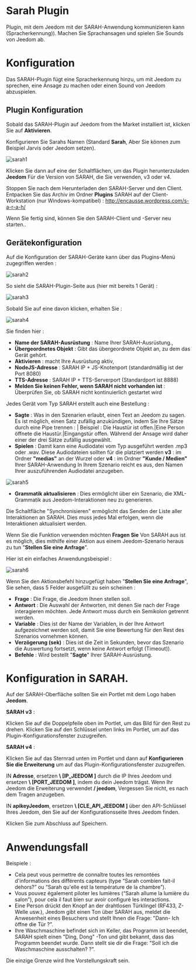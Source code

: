# Sarah Plugin

Plugin, mit dem Jeedom mit der SARAH-Anwendung kommunizieren kann (Spracherkennung)). Machen Sie Sprachansagen und spielen Sie Sounds von Jeedom ab.

# Konfiguration 

Das SARAH-Plugin fügt eine Spracherkennung hinzu, um mit Jeedom zu sprechen, eine Ansage zu machen oder einen Sound von Jeedom abzuspielen.

## Plugin Konfiguration 

Sobald das SARAH-Plugin auf Jeedom from the Market installiert ist, klicken Sie auf **Aktivieren**.

Konfigurieren Sie Sarahs Namen (Standard **Sarah**, Aber Sie können zum Beispiel Jarvis oder Jeedom setzen).

![sarah1](../images/sarah1.PNG)

Klicken Sie dann auf eine der Schaltflächen, um das Plugin herunterzuladen **Jeedom** Für die Version von SARAH, die Sie verwenden, v3 oder v4.

Stoppen Sie nach dem Herunterladen den SARAH-Server und den Client. Entpacken Sie das Archiv im Ordner **Plugins** SARAH auf der Client-Workstation (nur Windows-kompatibel) :
<http://encausse.wordpress.com/s-a-r-a-h/>

Wenn Sie fertig sind, können Sie den SARAH-Client und -Server neu starten..

## Gerätekonfiguration 

Auf die Konfiguration der SARAH-Geräte kann über das Plugins-Menü zugegriffen werden :

![sarah2](../images/sarah2.PNG)

So sieht die SARAH-Plugin-Seite aus (hier mit bereits 1 Gerät) :

![sarah3](../images/sarah3.PNG)

Sobald Sie auf eine davon klicken, erhalten Sie :

![sarah4](../images/sarah4.PNG)

Sie finden hier :

-   **Name der SARAH-Ausrüstung** : Name Ihrer SARAH-Ausrüstung.,
-   **Übergeordnetes Objekt** : Gibt das übergeordnete Objekt an, zu dem das Gerät gehört.
-   **Aktivieren** : macht Ihre Ausrüstung aktiv,
-   **NodeJS-Adresse** : SARAH IP + JS-Knotenport (standardmäßig ist der Port 8080)
-   **TTS-Adresse** : SARAH IP + TTS-Serverport (Standardport ist 8888)
-   **Melden Sie keinen Fehler, wenn SARAH nicht vorhanden ist** : Überprüfen Sie, ob SARAH nicht kontinuierlich gestartet wird

Jedes Gerät vom Typ SARAH erstellt auch eine Bestellung :

-   **Sagte** : Was in den Szenarien erlaubt, einen Text an Jeedom zu sagen. Es ist möglich, einen Satz zufällig anzukündigen, indem Sie Ihre Sätze durch eine Pipe trennen : | Beispiel : Die Haustür ist offen.|Eine Person öffnete die Haustür.|Eingangstür offen. Während der Ansage wird daher einer der drei Sätze zufällig ausgewählt.
-   **Spielen** : Damit kann eine Audiodatei vom Typ ausgeführt werden .mp3 oder .wav. Diese Audiodateien sollten für die platziert werden **v3** : im Ordner **"medias"** an der Wurzel oder **v4** : im Ordner **"Kunde / Medien"** Ihrer SARAH-Anwendung In Ihrem Szenario reicht es aus, den Namen Ihrer auszuführenden Audiodatei anzugeben.

![sarah5](../images/sarah5.PNG)

-   **Grammatik aktualisieren** : Dies ermöglicht über ein Szenario, die XML-Grammatik aus Jeedom-Interaktionen neu zu generieren.

Die Schaltfläche "Synchronisieren" ermöglicht das Senden der Liste aller Interaktionen an SARAH. Dies muss jedes Mal erfolgen, wenn die Interaktionen aktualisiert werden.

Wenn Sie die Funktion verwenden möchten **Fragen Sie** Von SARAH aus ist es möglich, dies mithilfe einer Aktion aus einem Jeedom-Szenario heraus zu tun "**Stellen Sie eine Anfrage**".

Hier ist ein einfaches Anwendungsbeispiel :

![sarah6](../images/sarah6.PNG)

Wenn Sie den Aktionsbefehl hinzugefügt haben "**Stellen Sie eine Anfrage**", Sie sehen, dass 5 Felder ausgefüllt zu sein scheinen :

-   **Frage** : Die Frage, die Jeedom Ihnen stellen soll.
-   **Antwort** : Die Auswahl der Antworten, mit denen Sie nach der Frage interagieren möchten. Jede Antwort muss durch ein Semikolon getrennt werden.
-   **Variable** : Dies ist der Name der Variablen, in der Ihre Antwort aufgezeichnet werden soll, damit Sie eine Bewertung für den Rest des Szenarios vornehmen können.
-   **Verzögerung (sek)** : Dies ist die Zeit in Sekunden, bevor das Szenario die Auswertung fortsetzt, wenn keine Antwort erfolgt (Timeout)).
-   **Befehle** : Wird bestellt "**Sagte**" Ihrer SARAH-Ausrüstung.

# Konfiguration in SARAH. 

Auf der SARAH-Oberfläche sollten Sie ein Portlet mit dem Logo haben **Jeedom**.

**SARAH v3** :

Klicken Sie auf die Doppelpfeile oben im Portlet, um das Bild für den Rest zu drehen. Klicken Sie auf den Schlüssel unten links im Portlet, um auf das Plugin-Konfigurationsfenster zuzugreifen.

**SARAH v4** :

Klicken Sie auf das Sternrad unten im Portlet und dann auf **Konfigurieren Sie die Erweiterung** um auf das Plugin-Konfigurationsfenster zuzugreifen.

IN **Adresse**, ersetzen **\ [IP\_JEEDOM \]** durch die IP Ihres Jeedom und ersetzen **\ [PORT\_JEEDOM \]**, indem du dein Jeedom trägst. Wenn Ihr Jeedom die Erweiterung verwendet **/ jeedom**, Vergessen Sie nicht, es nach dem Tragen anzugeben.

IN **apikeyJeedom**, ersetzen **\ [CLE\_API\_JEEDOM \]** über den API-Schlüssel Ihres Jeedom, den Sie auf der Konfigurationsseite Ihres Jeedom finden.

Klicken Sie zum Abschluss auf Speichern.

# Anwendungsfall 

Beispiele :

-   Cela peut vous permettre de connaître toutes les remontées d'informations des différents capteurs (type “Sarah combien fait-il dehors?” ou “Sarah qu'elle est la température de la chambre”).
-   Vous pouvez également piloter les lumières (“Sarah allume la lumière du salon”), pour cela il faut bien sur avoir configuré les interactions.
-   Eine Person drückt den Knopf an der drahtlosen Türklingel (RF433, Z-Welle usw.), Jeedom gibt einen Ton über SARAH aus, meldet die Anwesenheit eines Besuchers und stellt Ihnen die Frage: "Dann- Ich öffne die Tür ?".
-   Ihre Waschmaschine befindet sich im Keller, das Programm ist beendet, SARAH spielt einen "Ding, Dong" -Ton und gibt bekannt, dass das Programm beendet wurde. Dann stellt sie dir die Frage: "Soll ich die Waschmaschine ausschalten? ?".

Die einzige Grenze wird Ihre Vorstellungskraft sein.

